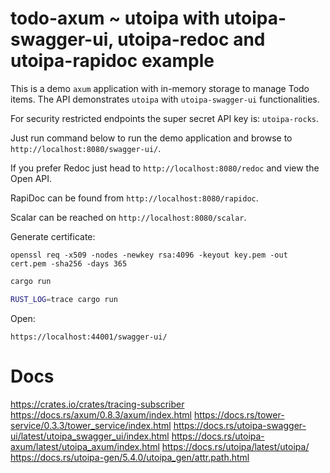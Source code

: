 # todo-axum ~ utoipa with utoipa-swagger-ui, utoipa-redoc and utoipa-rapidoc example

This is a demo `axum` application with in-memory storage to manage Todo items. The API
demonstrates `utoipa` with `utoipa-swagger-ui` functionalities.

For security restricted endpoints the super secret API key is: `utoipa-rocks`.

Just run command below to run the demo application and browse to `http://localhost:8080/swagger-ui/`.

If you prefer Redoc just head to `http://localhost:8080/redoc` and view the Open API.

RapiDoc can be found from `http://localhost:8080/rapidoc`.

Scalar can be reached on `http://localhost:8080/scalar`.


Generate certificate:

    openssl req -x509 -nodes -newkey rsa:4096 -keyout key.pem -out cert.pem -sha256 -days 365


```bash
cargo run

RUST_LOG=trace cargo run
```

Open:

    https://localhost:44001/swagger-ui/

# Docs

https://crates.io/crates/tracing-subscriber
https://docs.rs/axum/0.8.3/axum/index.html
https://docs.rs/tower-service/0.3.3/tower_service/index.html
https://docs.rs/utoipa-swagger-ui/latest/utoipa_swagger_ui/index.html
https://docs.rs/utoipa-axum/latest/utoipa_axum/index.html
https://docs.rs/utoipa/latest/utoipa/
https://docs.rs/utoipa-gen/5.4.0/utoipa_gen/attr.path.html


